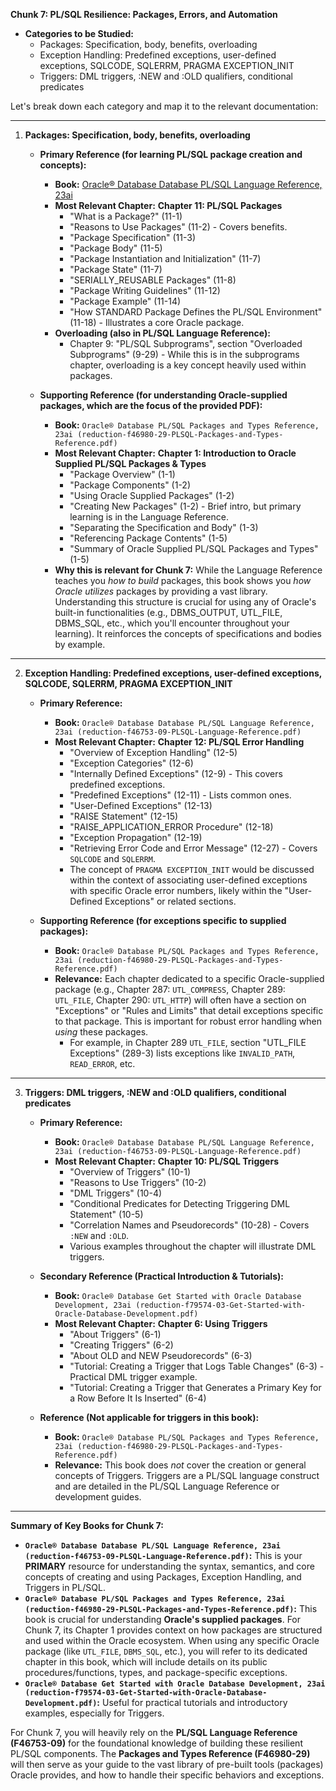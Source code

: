 **Chunk 7: PL/SQL Resilience: Packages, Errors, and Automation**
*   **Categories to be Studied:**
    *   Packages: Specification, body, benefits, overloading
    *   Exception Handling: Predefined exceptions, user-defined exceptions, SQLCODE, SQLERRM, PRAGMA EXCEPTION_INIT
    *   Triggers: DML triggers, :NEW and :OLD qualifiers, conditional predicates

Let's break down each category and map it to the relevant documentation:

---

1.  **Packages: Specification, body, benefits, overloading**

    *   **Primary Reference (for learning PL/SQL package creation and concepts):**
        *   **Book:** 
        [Oracle® Database Database PL/SQL Language Reference, 23ai](../TransitionalSQL/books/oracle-database-pl-sql-language-reference/database-pl-sql-language-reference.pdf)
        *   **Most Relevant Chapter:** **Chapter 11: PL/SQL Packages**
            *   "What is a Package?" (11-1)
            *   "Reasons to Use Packages" (11-2) - Covers benefits.
            *   "Package Specification" (11-3)
            *   "Package Body" (11-5)
            *   "Package Instantiation and Initialization" (11-7)
            *   "Package State" (11-7)
            *   "SERIALLY_REUSABLE Packages" (11-8)
            *   "Package Writing Guidelines" (11-12)
            *   "Package Example" (11-14)
            *   "How STANDARD Package Defines the PL/SQL Environment" (11-18) - Illustrates a core Oracle package.
        *   **Overloading (also in PL/SQL Language Reference):**
            *   Chapter 9: "PL/SQL Subprograms", section "Overloaded Subprograms" (9-29) - While this is in the subprograms chapter, overloading is a key concept heavily used within packages.

    *   **Supporting Reference (for understanding Oracle-supplied packages, which are the focus of the provided PDF):**
        *   **Book:** `Oracle® Database PL/SQL Packages and Types Reference, 23ai (reduction-f46980-29-PLSQL-Packages-and-Types-Reference.pdf)`
        *   **Most Relevant Chapter:** **Chapter 1: Introduction to Oracle Supplied PL/SQL Packages & Types**
            *   "Package Overview" (1-1)
            *   "Package Components" (1-2)
            *   "Using Oracle Supplied Packages" (1-2)
            *   "Creating New Packages" (1-2) - Brief intro, but primary learning is in the Language Reference.
            *   "Separating the Specification and Body" (1-3)
            *   "Referencing Package Contents" (1-5)
            *   "Summary of Oracle Supplied PL/SQL Packages and Types" (1-5)
        *   **Why this is relevant for Chunk 7:** While the Language Reference teaches you *how to build* packages, this book shows you *how Oracle utilizes* packages by providing a vast library. Understanding this structure is crucial for using any of Oracle's built-in functionalities (e.g., DBMS_OUTPUT, UTL_FILE, DBMS_SQL, etc., which you'll encounter throughout your learning). It reinforces the concepts of specifications and bodies by example.

---

2.  **Exception Handling: Predefined exceptions, user-defined exceptions, SQLCODE, SQLERRM, PRAGMA EXCEPTION_INIT**

    *   **Primary Reference:**
        *   **Book:** `Oracle® Database Database PL/SQL Language Reference, 23ai (reduction-f46753-09-PLSQL-Language-Reference.pdf)`
        *   **Most Relevant Chapter:** **Chapter 12: PL/SQL Error Handling**
            *   "Overview of Exception Handling" (12-5)
            *   "Exception Categories" (12-6)
            *   "Internally Defined Exceptions" (12-9) - This covers predefined exceptions.
            *   "Predefined Exceptions" (12-11) - Lists common ones.
            *   "User-Defined Exceptions" (12-13)
            *   "RAISE Statement" (12-15)
            *   "RAISE_APPLICATION_ERROR Procedure" (12-18)
            *   "Exception Propagation" (12-19)
            *   "Retrieving Error Code and Error Message" (12-27) - Covers `SQLCODE` and `SQLERRM`.
            *   The concept of `PRAGMA EXCEPTION_INIT` would be discussed within the context of associating user-defined exceptions with specific Oracle error numbers, likely within the "User-Defined Exceptions" or related sections.

    *   **Supporting Reference (for exceptions specific to supplied packages):**
        *   **Book:** `Oracle® Database PL/SQL Packages and Types Reference, 23ai (reduction-f46980-29-PLSQL-Packages-and-Types-Reference.pdf)`
        *   **Relevance:** Each chapter dedicated to a specific Oracle-supplied package (e.g., Chapter 287: `UTL_COMPRESS`, Chapter 289: `UTL_FILE`, Chapter 290: `UTL_HTTP`) will often have a section on "Exceptions" or "Rules and Limits" that detail exceptions specific to that package. This is important for robust error handling when *using* these packages.
            *   For example, in Chapter 289 `UTL_FILE`, section "UTL_FILE Exceptions" (289-3) lists exceptions like `INVALID_PATH`, `READ_ERROR`, etc.

---

3.  **Triggers: DML triggers, :NEW and :OLD qualifiers, conditional predicates**

    *   **Primary Reference:**
        *   **Book:** `Oracle® Database Database PL/SQL Language Reference, 23ai (reduction-f46753-09-PLSQL-Language-Reference.pdf)`
        *   **Most Relevant Chapter:** **Chapter 10: PL/SQL Triggers**
            *   "Overview of Triggers" (10-1)
            *   "Reasons to Use Triggers" (10-2)
            *   "DML Triggers" (10-4)
            *   "Conditional Predicates for Detecting Triggering DML Statement" (10-5)
            *   "Correlation Names and Pseudorecords" (10-28) - Covers `:NEW` and `:OLD`.
            *   Various examples throughout the chapter will illustrate DML triggers.

    *   **Secondary Reference (Practical Introduction & Tutorials):**
        *   **Book:** `Oracle® Database Get Started with Oracle Database Development, 23ai (reduction-f79574-03-Get-Started-with-Oracle-Database-Development.pdf)`
        *   **Most Relevant Chapter:** **Chapter 6: Using Triggers**
            *   "About Triggers" (6-1)
            *   "Creating Triggers" (6-2)
            *   "About OLD and NEW Pseudorecords" (6-3)
            *   "Tutorial: Creating a Trigger that Logs Table Changes" (6-3) - Practical DML trigger example.
            *   "Tutorial: Creating a Trigger that Generates a Primary Key for a Row Before It Is Inserted" (6-4)

    *   **Reference (Not applicable for triggers in this book):**
        *   **Book:** `Oracle® Database PL/SQL Packages and Types Reference, 23ai (reduction-f46980-29-PLSQL-Packages-and-Types-Reference.pdf)`
        *   **Relevance:** This book does *not* cover the creation or general concepts of Triggers. Triggers are a PL/SQL language construct and are detailed in the PL/SQL Language Reference or development guides.

---

**Summary of Key Books for Chunk 7:**

*   **`Oracle® Database Database PL/SQL Language Reference, 23ai (reduction-f46753-09-PLSQL-Language-Reference.pdf)`:** This is your **PRIMARY** resource for understanding the syntax, semantics, and core concepts of creating and using Packages, Exception Handling, and Triggers in PL/SQL.
*   **`Oracle® Database PL/SQL Packages and Types Reference, 23ai (reduction-f46980-29-PLSQL-Packages-and-Types-Reference.pdf)`:** This book is crucial for understanding **Oracle's supplied packages**. For Chunk 7, its Chapter 1 provides context on how packages are structured and used within the Oracle ecosystem. When using any specific Oracle package (like `UTL_FILE`, `DBMS_SQL`, etc.), you will refer to its dedicated chapter in this book, which will include details on its public procedures/functions, types, and package-specific exceptions.
*   **`Oracle® Database Get Started with Oracle Database Development, 23ai (reduction-f79574-03-Get-Started-with-Oracle-Database-Development.pdf)`:** Useful for practical tutorials and introductory examples, especially for Triggers.

For Chunk 7, you will heavily rely on the **PL/SQL Language Reference (F46753-09)** for the foundational knowledge of building these resilient PL/SQL components. The **Packages and Types Reference (F46980-29)** will then serve as your guide to the vast library of pre-built tools (packages) Oracle provides, and how to handle their specific behaviors and exceptions.